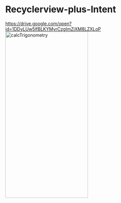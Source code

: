 # Recyclerview-plus-Intent
https://drive.google.com/open?id=1DDyLUw5lfBLKYMyrCzgImZiXM8LZXLoP
<img src="https://lh4.googleusercontent.com/RL7pOIIEbyl8o9xaRHLSkhRG5RQaA_JDqn-2PTODkfTT7hrGryKhg3L71GSvulA_MqIun1Hm3htthdoxxv_Z=w1920-h1080-rw" alt="calcTrigonometry" height="520" width="260">
